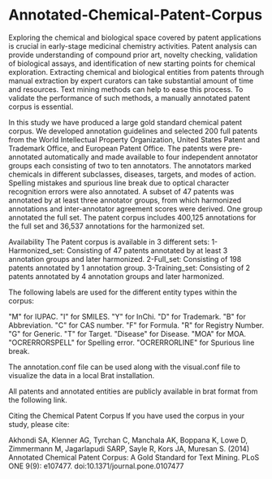 # Annotated-Chemical-Patent-Corpus

Exploring the chemical and biological space covered by patent applications is crucial in early-stage medicinal chemistry activities. Patent analysis can provide understanding of compound prior art, novelty checking, validation of biological assays, and identification of new starting points for chemical exploration. Extracting chemical and biological entities from patents through manual extraction by expert curators can take substantial amount of time and resources. Text mining methods can help to ease this process. To validate the performance of such methods, a manually annotated patent corpus is essential.

In this study we have produced a large gold standard chemical patent corpus. We developed annotation guidelines and selected 200 full patents from the World Intellectual Property Organization, United States Patent and Trademark Office, and European Patent Office. The patents were pre-annotated automatically and made available to four independent annotator groups each consisting of two to ten annotators. The annotators marked chemicals in different subclasses, diseases, targets, and modes of action. Spelling mistakes and spurious line break due to optical character recognition errors were also annotated. A subset of 47 patents was annotated by at least three annotator groups, from which harmonized annotations and
inter-annotator agreement scores were derived. One group annotated the full set. The patent corpus includes 400,125 annotations for the full set and 36,537 annotations for the harmonized set.

Availability
The Patent corpus is available in 3 different sets:
1-Harmonized_set: Consisting of 47 patents annotated by at least 3 annotation groups and later harmonized.
2-Full_set: Consisting of 198 patents annotated by 1 annotation group.
3-Training_set: Consisting of 2 patents annotated by 4 annotation groups and later harmonized.

The following labels are used for the different entity types within the corpus:

"M" for IUPAC.
"I" for SMILES.
"Y" for InChi.
"D" for Trademark.
"B" for Abbreviation.
"C" for CAS number.
"F" for Formula.
"R" for Registry Number.
"G" for Generic.
"T" for Target.
"Disease" for Disease.
"MOA" for MOA.
"OCRERRORSPELL" for Spelling error.
"OCRERRORLINE" for Spurious line break.

The annotation.conf file can be used along with the visual.conf file to visualize the data in a local Brat installation.

All patents and annotated entities are publicly available in brat format from the following link.

Citing the Chemical Patent Corpus
If you have used the corpus in your study, please cite:

Akhondi SA, Klenner AG, Tyrchan C, Manchala AK, Boppana K, Lowe D, Zimmermann M, Jagarlapudi SARP, Sayle R, Kors JA, Muresan S. (2014) Annotated Chemical Patent Corpus: A Gold Standard for Text Mining. PLoS ONE 9(9): e107477. doi:10.1371/journal.pone.0107477
